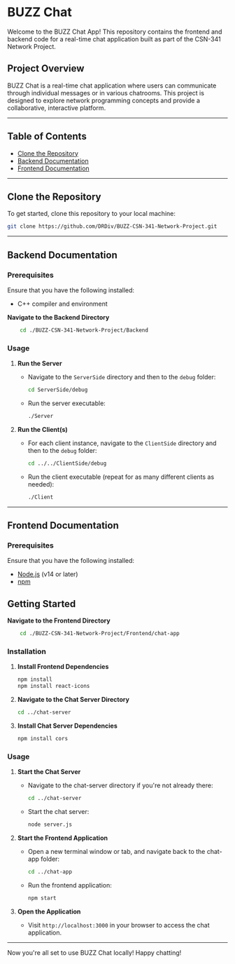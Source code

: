 # BUZZ Chat 

Welcome to the BUZZ Chat App! This repository contains the frontend and backend code for a real-time chat application built as part of the CSN-341 Network Project.

## Project Overview
BUZZ Chat is a real-time chat application where users can communicate through individual messages or in various chatrooms. This project is designed to explore network programming concepts and provide a collaborative, interactive platform.

---

## Table of Contents
- [Clone the Repository](#clone-the-repository)
- [Backend Documentation](#backend-documentation)
- [Frontend Documentation](#frontend-documentation)

---

## Clone the Repository
To get started, clone this repository to your local machine:

```bash
git clone https://github.com/DRDiv/BUZZ-CSN-341-Network-Project.git
```

---

## Backend Documentation

### Prerequisites
Ensure that you have the following installed:
- C++ compiler and environment


**Navigate to the Backend Directory**

```bash
    cd ./BUZZ-CSN-341-Network-Project/Backend
```

### Usage

1. **Run the Server**
   - Navigate to the `ServerSide` directory and then to the `debug` folder:
     ```bash
     cd ServerSide/debug
     ```
     
   - Run the server executable:
     ```bash
     ./Server
     ```

2. **Run the Client(s)**
   - For each client instance, navigate to the `ClientSide` directory and then to the `debug` folder:
     ```bash
     cd ../../ClientSide/debug
     ```

   - Run the client executable (repeat for as many different clients as needed):
     ```bash
     ./Client
     ```

---

## Frontend Documentation


### Prerequisites
Ensure that you have the following installed:
- [Node.js](https://nodejs.org/) (v14 or later)
- [npm](https://www.npmjs.com/)

## Getting Started

**Navigate to the Frontend Directory**
    
```bash
    cd ./BUZZ-CSN-341-Network-Project/Frontend/chat-app
```

### Installation





1. **Install Frontend Dependencies**
    ```bash
    npm install
    npm install react-icons
    ```

2. **Navigate to the Chat Server Directory**
    ```bash
    cd ../chat-server
    ```

3. **Install Chat Server Dependencies**
    ```bash
    npm install cors
    ```

### Usage

1. **Start the Chat Server**
   - Navigate to the chat-server directory if you're not already there:
     ```bash
     cd ../chat-server
     ```
     
   - Start the chat server:
     ```bash
     node server.js
     ```

2. **Start the Frontend Application**
   - Open a new terminal window or tab, and navigate back to the chat-app folder:
     ```bash
     cd ../chat-app
     ```
     
   - Run the frontend application:
     ```bash
     npm start
     ```

3. **Open the Application**
   - Visit `http://localhost:3000` in your browser to access the chat application.

---

Now you're all set to use BUZZ Chat locally! Happy chatting!
